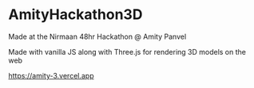 # AmityHackathon3D

Made at the Nirmaan 48hr Hackathon @ Amity Panvel

Made with vanilla JS along with Three.js for rendering 3D models on the web

https://amity-3.vercel.app
